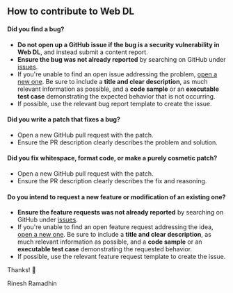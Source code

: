 ## How to contribute to Web DL

#### **Did you find a bug?**

* **Do not open up a GitHub issue if the bug is a security vulnerability in Web DL**, and instead submit a content report.
* **Ensure the bug was not already reported** by searching on GitHub under [issues](https://github.com/web-dl-tools/extension/issues).
* If you're unable to find an open issue addressing the problem, [open a new one](https://github.com/web-dl-tools/extension/issues/new/choose). Be sure to include a **title and clear description**, as much relevant information as possible, and a **code sample** or an **executable test case** demonstrating the expected behavior that is not occurring.
* If possible, use the relevant bug report template to create the issue.

#### **Did you write a patch that fixes a bug?**

* Open a new GitHub pull request with the patch.
* Ensure the PR description clearly describes the problem and solution.

#### **Did you fix whitespace, format code, or make a purely cosmetic patch?**

* Open a new GitHub pull request with the patch.
* Ensure the PR description clearly describes the fix and reasoning.

#### **Do you intend to request a new feature or modification of an existing one?**

* **Ensure the feature requests was not already reported** by searching on GitHub under [issues](https://github.com/web-dl-tools/extension/issues).
* If you're unable to find an open feature request addressing the idea, [open a new one](https://github.com/web-dl-tools/extension/issues/new/choose). Be sure to include a **title and clear description**, as much relevant information as possible, and a **code sample** or an **executable test case** demonstrating the requested behavior.
* If possible, use the relevant feature request template to create the issue.

Thanks! :pray:

Rinesh Ramadhin
